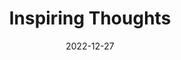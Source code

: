 ---
slug: thought-for-the-day
title: "Inspiring Thoughts"
date: 2022-12-27
excerpt: 'In our desire for eternal life we pray for an enternity of our habit and comfort forgetting that immortality is in repeatedly transending the definite forms of life in order to pursue the infinite of life.'
tags: [Inspiration, Motivation, Quotes, Thoughts]
---